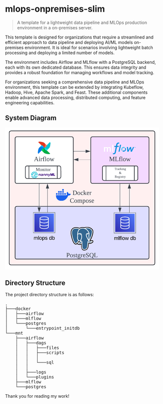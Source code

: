 # mlops-onpremises-slim

> A template for a lightweight data pipeline and MLOps production environment in a on-premises server.

This template is designed for organizations that require a streamlined and efficient approach to data pipeline and deploying AI/ML models on-premises environment. It is ideal for scenarios involving lightweight batch processing and deploying a limited number of models.

The environment includes Airflow and MLflow with a PostgreSQL backend, each with its own dedicated database. This ensures data integrity and provides a robust foundation for managing workflows and model tracking.

For organizations seeking a comprehensive data pipeline and MLOps environment, this template can be extended by integrating Kubeflow, Hadoop, Hive, Apache Spark, and Feast. These additional components enable advanced data processing, distributed computing, and feature engineering capabilities.

## System Diagram

![system_diagram](images/mlops-onpremises-slim.png)

## Directory Structure

The project directory structure is as follows:

<pre>
.
├───docker
│   ├───airflow
│   ├───mlflow
│   └───postgres
│       └───entrypoint_initdb
└───mnt
    ├───airflow
    │   ├───dags
    │   │   ├───files
    │   │   ├───scripts
    │   │   │   
    │   │   └───sql
    │   │   
    │   ├───logs
    │   └───plugins
    ├───mlflow
    └───postgres
</pre>

Thank you for reading my work!